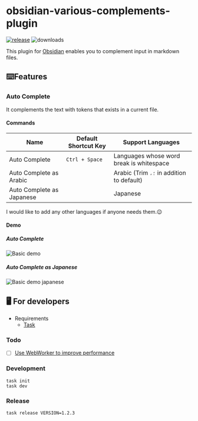 # obsidian-various-complements-plugin

[![release](https://img.shields.io/github/release/tadashi-aikawa/obsidian-various-complements-plugin.svg)](https://github.com/tadashi-aikawa/obsidian-various-complements-plugin/releases/latest)
![downloads](https://img.shields.io/github/downloads/tadashi-aikawa/obsidian-various-complements-plugin/total)

This plugin for [Obsidian] enables you to complement input in markdown files.

## ⌨️Features

### Auto Complete

It complements the text with tokens that exists in a current file.

#### Commands

| Name                      | Default Shortcut Key | Support Languages                         |
| ------------------------- | -------------------- | ----------------------------------------- |
| Auto Complete             | `Ctrl + Space`       | Languages whose word break is whitespace  |
| Auto Complete as Arabic   |                      | Arabic (Trim `،؛` in addition to default) |
| Auto Complete as Japanese |                      | Japanese                                  |

I would like to add any other languages if anyone needs them.😉

#### Demo

##### Auto Complete

![Basic demo](https://raw.githubusercontent.com/tadashi-aikawa/obsidian-various-complements-plugin/main/demo/demo2.gif)

##### Auto Complete as Japanese

![Basic demo japanese](https://raw.githubusercontent.com/tadashi-aikawa/obsidian-various-complements-plugin/main/demo/demo.gif)


## 🖥️ For developers

- Requirements
    - [Task]

### Todo

- [ ] [Use WebWorker to improve performance](https://github.com/obsidianmd/obsidian-releases/pull/155#issuecomment-774930410)

### Development

```console
task init
task dev
```

### Release

```
task release VERSION=1.2.3
```

[Obsidian]: https://obsidian.md/
[Task]: https://github.com/go-task/task
